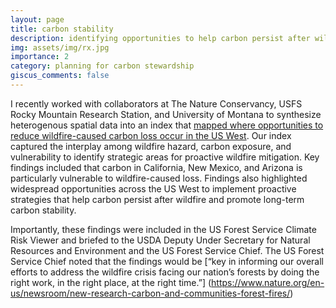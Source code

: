 ```yaml
---
layout: page
title: carbon stability
description: identifying opportunities to help carbon persist after wildfire
img: assets/img/rx.jpg
importance: 2
category: planning for carbon stewardship
giscus_comments: false
---
```

I recently worked with collaborators at The Nature Conservancy, USFS Rocky Mountain Research Station, and University of Montana to synthesize heterogenous spatial data into an index that [mapped where opportunities to reduce wildfire-caused carbon loss occur in the US West](https://iopscience.iop.org/article/10.1088/1748-9326/acf05a). Our index captured the interplay among wildfire hazard, carbon exposure, and vulnerability to identify strategic areas for proactive wildfire mitigation. Key findings included that carbon in California, New Mexico, and Arizona is particularly vulnerable to wildfire-caused loss. Findings also highlighted widespread opportunities across the US West to implement proactive strategies that help carbon persist after wildfire and promote long-term carbon stability. 

Importantly, these findings were included in the US Forest Service Climate Risk Viewer and briefed to the USDA Deputy Under Secretary for Natural Resources and Environment and the US Forest Service Chief. The US Forest Service Chief noted that the findings would be [“key in informing our overall efforts to address the wildfire crisis facing our nation’s forests by doing the right work, in the right place, at the right time.”] (https://www.nature.org/en-us/newsroom/new-research-carbon-and-communities-forest-fires/)

